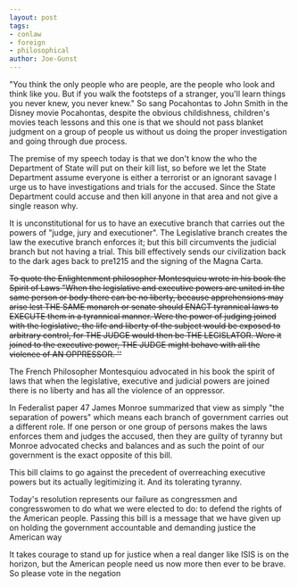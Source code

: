 ```yaml
---
layout: post
tags: 
- conlaw 
- foreign 
- philosophical
author: Joe-Gunst
---
```


"You think the only people who are people, are the people who look and think like you. But if you walk the footsteps of a stranger, you'll learn things you never knew, you never knew." So sang Pocahontas to John Smith in the Disney movie Pocahontas, despite the obvious childishness, children's movies teach lessons and this one is that we should not pass blanket judgment on a group of people us without us doing the proper investigation and going through due process.

The premise of my speech today is that we don't know the who the Department of State will put on their kill list, so before we let the State Department assume everyone is either a terrorist or an ignorant savage I urge us to have investigations and trials for the accused. Since the State Department could accuse and then kill anyone in that area and not give a single reason why.

It is unconstitutional for us to have an executive branch that carries out the powers of "judge, jury and executioner". The Legislative branch creates the law the executive branch enforces it; but this bill circumvents the judicial branch but not having a trial. This bill effectively sends our civilization back to the dark ages back to pre1215 and the signing of the Magna Carta.

~~To quote the Enlightenment philosopher Montesquieu wrote in his book the Spirit of Laws "When the legislative and executive powers are united in the same person or body there can be no liberty, because apprehensions may arise lest THE SAME monarch or senate should ENACT tyrannical laws to EXECUTE them in a tyrannical manner. Were the power of judging joined with the legislative, the life and liberty of the subject would be exposed to arbitrary control, for THE JUDGE would then be THE LEGISLATOR. Were it joined to the executive power, THE JUDGE might behave with all the violence of AN OPPRESSOR. ''~~

The French Philosopher Montesquiou advocated in his book the spirit of laws that when the legislative, executive and judicial powers are joined there is no liberty and has all the violence of an oppressor.

In Federalist paper 47 James Monroe summarized that view as simply "the separation of powers" which means each branch of government carries out a different role. If one person or one group of persons makes the laws enforces them and judges the accused, then they are guilty of tyranny but Monroe advocated checks and balances and as such the point of our government is the exact opposite of this bill.

This bill claims to go against the precedent of overreaching executive powers but its actually legitimizing it. And its tolerating tyranny.

Today's resolution represents our failure as congressmen and congresswomen to do what we were elected to do: to defend the rights of the American people. Passing this bill is a message that we have given up on holding the government accountable and demanding justice the American way

It takes courage to stand up for justice when a real danger like ISIS is on the horizon, but the American people need us now more then ever to be brave. So please vote in the negation
